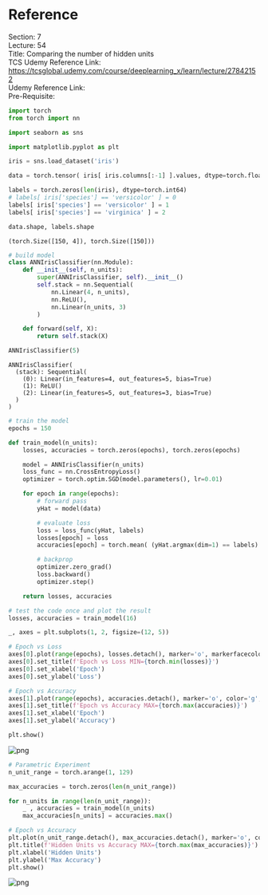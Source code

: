 # Reference

Section: 7 \
Lecture: 54 \
Title: Comparing the number of hidden units \
TCS Udemy Reference Link: https://tcsglobal.udemy.com/course/deeplearning_x/learn/lecture/27842152 \
Udemy Reference Link: \
Pre-Requisite:

```python
import torch
from torch import nn

import seaborn as sns

import matplotlib.pyplot as plt
```

```python
iris = sns.load_dataset('iris')

data = torch.tensor( iris[ iris.columns[:-1] ].values, dtype=torch.float32 )

labels = torch.zeros(len(iris), dtype=torch.int64)
# labels[ iris['species'] == 'versicolor' ] = 0
labels[ iris['species'] == 'versicolor' ] = 1
labels[ iris['species'] == 'virginica' ] = 2

data.shape, labels.shape
```

    (torch.Size([150, 4]), torch.Size([150]))

```python
# build model
class ANNIrisClassifier(nn.Module):
    def __init__(self, n_units):
        super(ANNIrisClassifier, self).__init__()
        self.stack = nn.Sequential(
            nn.Linear(4, n_units),
            nn.ReLU(),
            nn.Linear(n_units, 3)
        )

    def forward(self, X):
        return self.stack(X)

ANNIrisClassifier(5)
```

    ANNIrisClassifier(
      (stack): Sequential(
        (0): Linear(in_features=4, out_features=5, bias=True)
        (1): ReLU()
        (2): Linear(in_features=5, out_features=3, bias=True)
      )
    )

```python
# train the model
epochs = 150

def train_model(n_units):
    losses, accuracies = torch.zeros(epochs), torch.zeros(epochs)

    model = ANNIrisClassifier(n_units)
    loss_func = nn.CrossEntropyLoss()
    optimizer = torch.optim.SGD(model.parameters(), lr=0.01)

    for epoch in range(epochs):
        # forward pass
        yHat = model(data)

        # evaluate loss
        loss = loss_func(yHat, labels)
        losses[epoch] = loss
        accuracies[epoch] = torch.mean( (yHat.argmax(dim=1) == labels).float() )*100

        # backprop
        optimizer.zero_grad()
        loss.backward()
        optimizer.step()

    return losses, accuracies
```

```python
# test the code once and plot the result
losses, accuracies = train_model(16)

_, axes = plt.subplots(1, 2, figsize=(12, 5))

# Epoch vs Loss
axes[0].plot(range(epochs), losses.detach(), marker='o', markerfacecolor='w')
axes[0].set_title(f'Epoch vs Loss MIN={torch.min(losses)}')
axes[0].set_xlabel('Epoch')
axes[0].set_ylabel('Loss')

# Epoch vs Accuracy
axes[1].plot(range(epochs), accuracies.detach(), marker='o', color='g', markerfacecolor='w')
axes[1].set_title(f'Epoch vs Accuracy MAX={torch.max(accuracies)}')
axes[1].set_xlabel('Epoch')
axes[1].set_ylabel('Accuracy')

plt.show()
```

![png](7_ann_54_comparing_the_number_of_hidden_units_files/7_ann_54_comparing_the_number_of_hidden_units_5_0.png)

```python
# Parametric Experiment
n_unit_range = torch.arange(1, 129)

max_accuracies = torch.zeros(len(n_unit_range))

for n_units in range(len(n_unit_range)):
    _ , accuracies = train_model(n_units)
    max_accuracies[n_units] = accuracies.max()
```

```python
# Epoch vs Accuracy
plt.plot(n_unit_range.detach(), max_accuracies.detach(), marker='o', color='g', markerfacecolor='w')
plt.title(f'Hidden Units vs Accuracy MAX={torch.max(max_accuracies)}')
plt.xlabel('Hidden Units')
plt.ylabel('Max Accuracy')
plt.show()
```

![png](7_ann_54_comparing_the_number_of_hidden_units_files/7_ann_54_comparing_the_number_of_hidden_units_7_0.png)

```python

```
